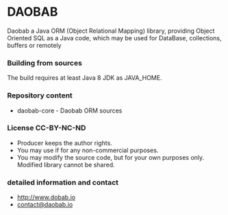 # DAOBAB #

Daobab a Java ORM (Object Relational Mapping) library, providing Object Oriented SQL as a Java code, which may be used for DataBase, collections, buffers or remotely

### Building from sources ###

The build requires at least Java 8 JDK as JAVA_HOME.

### Repository content ###

* daobab-core - Daobab ORM sources

### License CC-BY-NC-ND ###

* Producer keeps the author rights.
* You may use if for any non-commercial purposes.
* You may modify the source code, but for your own purposes only.
  Modified library cannot be shared.

### detailed information and contact ###

* http://www.dobab.io
* contact@daobab.io